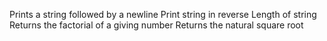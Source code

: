 Prints a string followed by a newline
Print string in reverse
Length of string
Returns the factorial of a giving number
Returns the natural square root
